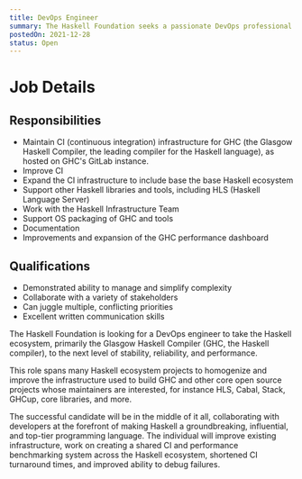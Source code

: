 ```yaml
---
title: DevOps Engineer
summary: The Haskell Foundation seeks a passionate DevOps professional to support GHC, related Haskell projects and tooling, and the HF itself.
postedOn: 2021-12-28
status: Open
---
```


# Job Details

## Responsibilities

* Maintain CI (continuous integration) infrastructure for GHC (the Glasgow Haskell Compiler, the leading compiler for the Haskell language), as hosted on GHC's GitLab instance.
* Improve CI
* Expand the CI infrastructure to include base the base Haskell ecosystem
* Support other Haskell libraries and tools, including HLS (Haskell Language Server)
* Work with the Haskell Infrastructure Team
* Support OS packaging of GHC and tools
* Documentation
* Improvements and expansion of the GHC performance dashboard

## Qualifications

* Demonstrated ability to manage and simplify complexity
* Collaborate with a variety of stakeholders
* Can juggle multiple, conflicting priorities
* Excellent written communication skills

The Haskell Foundation is looking for a DevOps engineer to take the Haskell ecosystem, primarily the Glasgow Haskell Compiler (GHC, the Haskell compiler), to the next level of stability, reliability, and performance.

This role spans many Haskell ecosystem projects to homogenize and improve the infrastructure used to build GHC and other core open source projects whose maintainers are interested, for instance HLS, Cabal, Stack, GHCup, core libraries, and more.

The successful candidate will be in the middle of it all, collaborating with developers at the forefront of making Haskell a groundbreaking, influential, and top-tier programming language. The individual will improve existing infrastructure, work on creating a shared CI and performance benchmarking system across the Haskell ecosystem, shortened CI turnaround times, and improved ability to debug failures.

